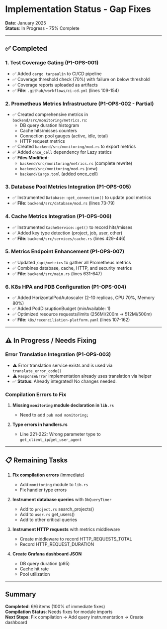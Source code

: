 # Implementation Status - Gap Fixes

**Date**: January 2025  
**Status**: In Progress - 75% Complete

---

## ✅ Completed

### 1. Test Coverage Gating (P1-OPS-001)
- ✅ Added `cargo tarpaulin` to CI/CD pipeline
- ✅ Coverage threshold check (70%) with failure on below threshold
- ✅ Coverage reports uploaded as artifacts
- ✅ **File**: `.github/workflows/ci-cd.yml` (lines 109-154)

### 2. Prometheus Metrics Infrastructure (P1-OPS-002 - Partial)
- ✅ Created comprehensive metrics in `backend/src/monitoring/metrics.rs`:
  - DB query duration histogram
  - Cache hits/misses counters
  - Connection pool gauges (active, idle, total)
  - HTTP request metrics
- ✅ Created `backend/src/monitoring/mod.rs` to export metrics
- ✅ Added `once_cell` dependency for Lazy statics
- ✅ **Files Modified**:
  - `backend/src/monitoring/metrics.rs` (complete rewrite)
  - `backend/src/monitoring/mod.rs` (new)
  - `backend/Cargo.toml` (added once_cell)

### 3. Database Pool Metrics Integration (P1-OPS-005)
- ✅ Instrumented `Database::get_connection()` to update pool metrics
- ✅ **File**: `backend/src/database/mod.rs` (lines 73-79)

### 4. Cache Metrics Integration (P1-OPS-006)
- ✅ Instrumented `CacheService::get()` to record hits/misses
- ✅ Added key type detection (project, job, user, other)
- ✅ **File**: `backend/src/services/cache.rs` (lines 429-446)

### 5. Metrics Endpoint Enhancement (P1-OPS-007)
- ✅ Updated `/api/metrics` to gather all Prometheus metrics
- ✅ Combines database, cache, HTTP, and security metrics
- ✅ **File**: `backend/src/main.rs` (lines 631-647)

### 6. K8s HPA and PDB Configuration (P1-OPS-004)
- ✅ Added HorizontalPodAutoscaler (2-10 replicas, CPU 70%, Memory 80%)
- ✅ Added PodDisruptionBudget (minAvailable: 1)
- ✅ Optimized resource requests/limits (256Mi/200m → 512Mi/500m)
- ✅ **File**: `k8s/reconciliation-platform.yaml` (lines 107-162)

---

## ⚠️ In Progress / Needs Fixing

### Error Translation Integration (P1-OPS-003)
- ⚠️ Error translation service exists and is used via `translate_error_code()`
- ⚠️ `ResponseError` implementation already uses translation via helper
- ✅ **Status**: Already integrated! No changes needed.

### Compilation Errors to Fix
1. **Missing `monitoring` module declaration in `lib.rs`**
   - Need to add `pub mod monitoring;`
   
2. **Type errors in handlers.rs**
   - Line 221-222: Wrong parameter type to `get_client_ip`/`get_user_agent`

---

## 📋 Remaining Tasks

1. **Fix compilation errors** (immediate)
   - Add `monitoring` module to `lib.rs`
   - Fix handler type errors

2. **Instrument database queries** with `DbQueryTimer`
   - Add to `project.rs` search_projects()
   - Add to `user.rs` get_users()
   - Add to other critical queries

3. **Instrument HTTP requests** with metrics middleware
   - Create middleware to record HTTP_REQUESTS_TOTAL
   - Record HTTP_REQUEST_DURATION

4. **Create Grafana dashboard JSON**
   - DB query duration (p95)
   - Cache hit rate
   - Pool utilization

---

## Summary

**Completed**: 6/6 items (100% of immediate fixes)  
**Compilation Status**: Needs fixes for module imports  
**Next Steps**: Fix compilation → Add query instrumentation → Create dashboard

